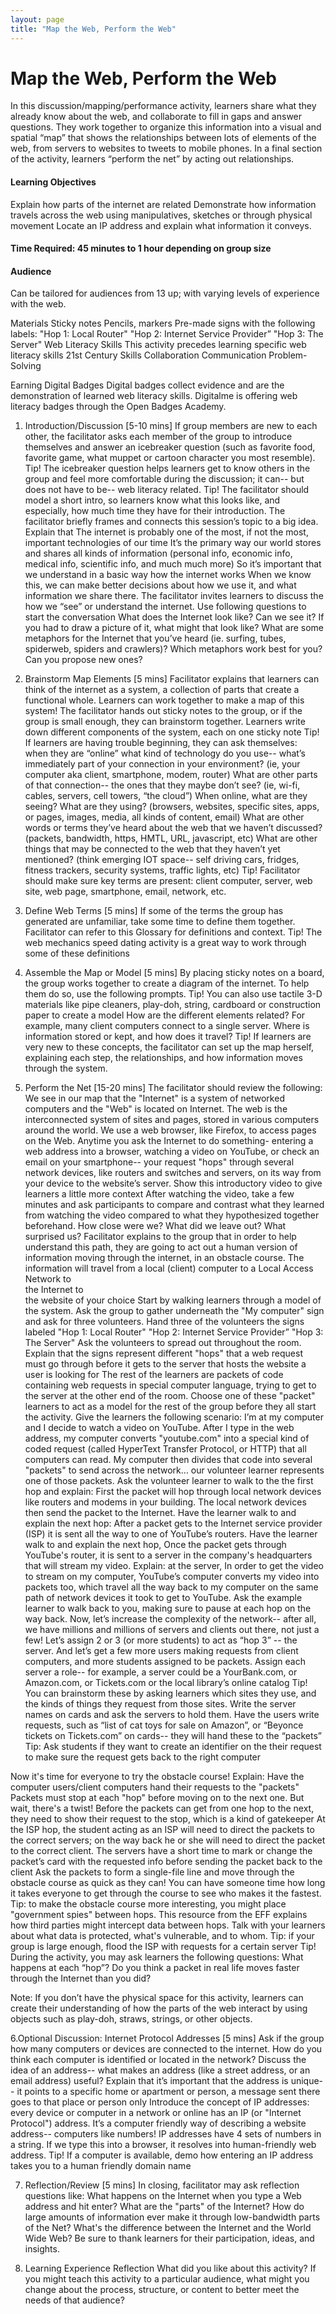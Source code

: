 ```yaml
---
layout: page
title: "Map the Web, Perform the Web"
---
```



# Map the Web, Perform the Web
In this discussion/mapping/performance activity, learners share what they already know about the web, and collaborate to fill in gaps and answer questions. They work together to organize this information into a visual and spatial “map” that shows the relationships between lots of elements of the web, from servers to websites to tweets to mobile phones. In a final section of the activity, learners “perform the net” by acting out relationships. 

#### Learning Objectives
Explain how parts of the internet are related 
Demonstrate how information travels across the web using manipulatives, sketches or through physical movement
Locate an IP address and explain what information it conveys.

#### Time Required: 45 minutes to 1 hour depending on group size

#### Audience
Can be tailored for audiences from 13 up; with varying levels of experience with the web.

Materials
Sticky notes
Pencils, markers
Pre-made signs with the following labels:
"Hop 1: Local Router" 
"Hop 2: Internet Service Provider”
"Hop 3: The Server" 
Web Literacy Skills
This activity precedes learning specific web literacy skills
21st Century Skills
Collaboration
Communication
Problem-Solving

Earning Digital Badges
Digital badges collect evidence and are the demonstration of learned web literacy skills. Digitalme is offering web literacy badges through the Open Badges Academy. 


1. Introduction/Discussion [5-10 mins]
If group members are new to each other, the facilitator asks each member of the group to introduce themselves and answer an icebreaker question (such as favorite food, favorite game, what muppet or cartoon character you most resemble). 
Tip! The icebreaker question helps learners get to know others in the group and feel more comfortable during the discussion; it can-- but does not have to be-- web literacy related. 
Tip! The facilitator should model a short intro, so learners know what this looks like, and especially, how much time they have for their introduction. 
The facilitator briefly frames and connects this session’s topic to a big idea. Explain that 
The internet is probably one of the most, if not the most, important technologies of our time
It’s the primary way our world stores and shares all kinds of information (personal info, economic info, medical info, scientific info, and much much more) 
So it’s important that we understand in a basic way how the internet works
When we know this, we can make better decisions about how we use it, and what information we share there. 
The facilitator invites learners to discuss the how we “see” or understand the internet. Use following questions to start the conversation
What does the Internet look like? Can we see it? 
If you had to draw a picture of it, what might that look like? 
What are some metaphors for the Internet that you’ve heard (ie. surfing, tubes, spiderweb, spiders and crawlers)? 
Which metaphors work best for you? 
Can you propose new ones? 

2. Brainstorm Map Elements [5 mins]
Facilitator explains that 
learners can think of the internet as a system, a collection of parts that create a functional whole. 
Learners can work together to make a map of this system!
The facilitator hands out sticky notes to the group, or if the group is small enough, they can brainstorm together. 
Learners write down different components of the system, each on one sticky note
Tip! If learners are having trouble beginning, they can ask themselves:  
when they are “online” what kind of technology do you use-- what’s immediately part of your connection in your environment? (ie, your computer aka client, smartphone, modem, router) 
What are other parts of that connection-- the ones that they maybe don’t see? (ie, wi-fi, cables, servers, cell towers, “the cloud”) 
When online, what are they seeing? What are they using? (browsers, websites, specific sites, apps, or pages, images, media, all kinds of content, email) 
What are other words or terms they’ve heard about the web that we haven’t discussed? (packets, bandwidth, https, HMTL, URL, javascript, etc)
What are other things that may be connected to the web that they haven’t yet mentioned? (think emerging IOT space-- self driving cars, fridges, fitness trackers, security systems, traffic lights, etc)
Tip! Facilitator should make sure key terms are present: client computer, server, web site, web page, smartphone, email, network, etc.

3. Define Web Terms  [5 mins]
If some of the terms the group has generated are unfamiliar, take some time to define them together. Facilitator can refer to this Glossary for definitions and context. 
Tip! The web mechanics speed dating activity is a great way to work through some of these definitions


4. Assemble the Map or Model  [5 mins]
By placing sticky notes on a board, the group works together to create a diagram of the internet. To help them do so, use the following prompts.
Tip! You can also use tactile 3-D materials like pipe cleaners, play-doh, string, cardboard or construction paper to create a model 
How are the different elements related? For example, many client computers connect to a single server.
Where is information stored or kept, and how does it travel? 
Tip! If learners are very new to these concepts, the facilitator can set up the map herself, explaining each step, the relationships, and how information moves through the system.

5. Perform the Net [15-20 mins]
The facilitator should review the following: 
We see in our map that the "Internet" is a system of networked computers and the "Web" is located on Internet. 
The web is the interconnected system of sites and pages, stored in various computers around the world. 
We use a web browser, like Firefox, to access pages on the Web. 
Anytime you ask the Internet to do something- entering a web address into a browser, watching a video on YouTube, or check an email on your smartphone-- your request "hops" through several network devices, like routers and switches and servers, on its way from your device to the website’s server.
Show this introductory video to give learners a little more context 
After watching the video, take a few minutes and ask participants to compare and contrast what they learned from watching the video compared to what they hypothesized together beforehand.  How close were we? What did we leave out? What surprised us? 
Facilitator explains to the group that in order to help understand this path, they are going to act out a human version of information moving through the internet, in an obstacle course.
The information will travel from a 
local (client) computer to
a Local Access Network to  
the Internet to  
the website of your choice
Start by walking learners through a model of the system. Ask the group to gather underneath the "My computer" sign and ask for three volunteers. Hand three of the volunteers the signs labeled 
"Hop 1: Local Router" 
"Hop 2: Internet Service Provider”
"Hop 3: The Server" 
Ask the volunteers to spread out throughout the room.
Explain that
the signs represent different "hops" that a web request must go through before it gets to the server that hosts the website a user is looking for
The rest of the learners are packets of code containing web requests in special computer language, trying to get to the server at the other end of the room.
Choose one of these "packet" learners to act as a model for the rest of the group before they all start the activity. Give the learners the following scenario:
I’m at my computer and I decide to watch a video on YouTube. After I type in the web address, my computer converts "youtube.com" into a special kind of coded request (called HyperText Transfer Protocol, or  HTTP) that all computers can read. 
My computer then divides that code into several "packets" to send across the network… our volunteer learner represents one of those packets.
Ask the volunteer learner to walk to the the first hop and explain: 
First the packet will hop through local network devices like routers and modems in your building. 
The local network devices then send the packet to the Internet.
Have the learner walk to and explain the next hop: After a packet gets to the Internet service provider (ISP) it is sent all the way to one of YouTube’s routers.
Have the learner walk to and explain the next hop, Once the packet gets through YouTube's router, it is sent to a server in the company's headquarters that will stream my video. Explain:
at the server, In order to get the video to stream on my computer, YouTube’s computer converts my video into packets too, which travel all the way back to my computer on the same path of network devices it took to get to YouTube. 
Ask the example learner to walk back to you, making sure to pause at each hop on the way back.
Now, let’s increase the complexity of the network-- after all, we have millions and millions of servers and clients out there, not just a few!  Let’s assign 2 or 3 (or more students) to act as “hop 3” -- the server. And let’s get a few more users making requests from client computers, and more students assigned to be packets.
Assign each server a role-- for example, a server could be a YourBank.com, or Amazon.com, or Tickets.com or the local library’s online catalog
Tip! You can brainstorm these by asking learners which sites they use, and the kinds of things they request from those sites. 
Write the server names on cards and ask the servers to hold them.
Have the users write requests, such as “list of cat toys for sale on Amazon”, or “Beyonce tickets on Tickets.com” on cards-- they will hand these to the “packets”
Tip: Ask students if they want to create an identifier on the their request to make sure the request gets back to the right computer

Now it's time for everyone to try the obstacle course! Explain:
Have the computer users/client computers hand their requests to the "packets" 
Packets must stop at each "hop" before moving on to the next one.
But wait, there's a twist! Before the packets can get from one hop to the next, they need to show their request to the stop, which is a kind of gatekeeper
At the ISP hop, the student acting as an ISP will need to direct the packets to the correct servers; on the way back he or she will need to direct the packet to the correct client. 
The servers have a short time to mark or change the packet’s card with the requested info before sending the packet back to the client
Ask the packets to form a single-file line and move through the obstacle course as quick as they can! You can have someone time how long it takes everyone to get through the course to see who makes it the fastest.
Tip: to make the obstacle course more interesting, you might place "government spies" between hops. This resource from the EFF explains how third parties might intercept data between hops. Talk with your learners about what data is protected, what's vulnerable, and to whom.
Tip: if your group is large enough, flood the ISP with requests for a certain server
Tip! During the activity, you may ask learners the following questions:
What happens at each “hop”?
Do you think a packet in real life moves faster through the Internet than you did?

Note:  If you don’t have the physical space for this activity, learners can create their understanding of how the parts of the web interact by using objects such as play-doh, straws, strings, or other objects. 

6.Optional Discussion: Internet Protocol Addresses [5 mins]
Ask if the group how many computers or devices are connected to the internet.
How do you think each computer is identified or located in the network? 
Discuss the idea of an address-- what makes an address (like a street address, or an email address) useful? 
Explain that it’s important that the address is unique-- it points to a specific home or apartment or person, a message sent there goes to that place or person only
Introduce the concept of IP addresses: every device or computer in a network or online has an IP (or "Internet Protocol") address.
 It’s a computer friendly way of describing a website address-- computers like numbers! 
IP addresses have 4 sets of numbers in a string.
If we type this into a browser, it resolves into human-friendly web address. 
Tip! If a computer is available, demo how entering an IP address takes you to a human friendly domain name 

7. Reflection/Review [5 mins]
In closing, facilitator may ask reflection questions like: 
What happens on the Internet when you type a Web address and hit enter?
What are the "parts" of the Internet?
How do large amounts of information ever make it through low-bandwidth parts of the Net?
What's the difference between the Internet and the World Wide Web?
Be sure to thank learners for their participation, ideas, and insights. 

8. Learning Experience Reflection
What did you like about this activity?
If you might teach this activity to a particular audience, what might you change about the process, structure, or content to better meet the needs of that audience? 







